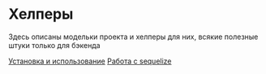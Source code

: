 # Хелперы

Здесь описаны модельки проекта и хелперы для них, всякие полезные штуки только для бэкенда

[Установка и использование](docs/Usage.md)
[Работа с sequelize](docs/Sequelize.md)
